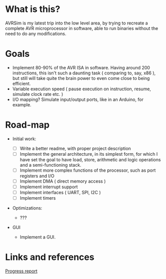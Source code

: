 # What is this?

AVRSim is my latest trip into the low level area, by trying to recreate a complete AVR microprocessor in software, able to run binaries without the need to do any modifications.

# Goals
* Implement 80-90% of the AVR ISA in software. Having around 200 instructions, this isn't such a daunting task ( comparing to, say, x86 ), but still will take quite the brain power to even come close to being efficient.
* Variable execution speed ( pause execution on instruction, resume, simulate clock rate etc. )
* I/O mapping? Simulate input/output ports, like in an Arduino, for example.

# Road-map
* Initial work:
    - [ ] Write a better readme, with proper project description
    - [ ] Implement the general architecture, in its simplest form, for which I have set the goal to have load, store, arithmetic and logic operations and a semi-functioning stack.
    - [ ] Implement more complex functions of the processor, such as port registers and I/O
    - [ ] Implement DMA ( direct memory access )
    - [ ] Implement interrupt support
    - [ ] Implement interfaces ( UART, SPI, I2C )
    - [ ] Implement timers
* Optimizations:
    * ???

* GUI
    * Implement a GUI.

# Links and references
[Progress report](https://github.com/jtmaston/AVRSim/blob/main/doc/progress.md)
